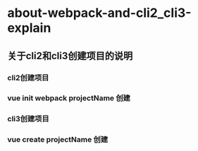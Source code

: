 # about-webpack-and-cli2_cli3-explain
## 关于cli2和cli3创建项目的说明

### cli2创建项目
### vue init webpack projectName 创建

### cli3创建项目
### vue create projectName 创建

